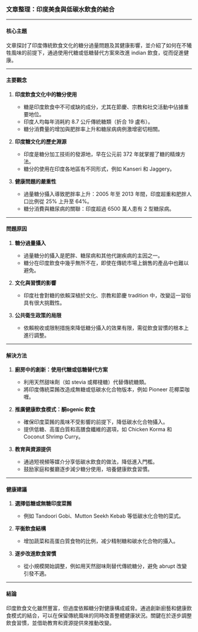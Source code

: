 ### 文章整理：印度美食與低碳水飲食的結合

---

#### 核心主題  
文章探討了印度傳統飲食文化的糖分過量問題及其健康影響，並介紹了如何在不犧牲風味的前提下，通過使用代糖或低糖替代方案來改進 indian 飲食，從而促進健康。

---

#### 主要觀念  
1. **印度飲食文化中的糖分使用**  
   - 糖是印度飲食中不可或缺的成分，尤其在節慶、宗教和社交活動中佔據重要地位。
   - 印度人均每年消耗約 8.7 公斤傳統糖類（折合 19 盧布）。
   - 糖分消費量的增加與肥胖率上升和糖尿病病例激增密切相關。

2. **印度糖文化的歷史淵源**  
   - 印度是糖分加工技術的發源地，早在公元前 372 年就掌握了糖的精煉方法。
   - 糖分的使用在印度各地區有不同形式，例如 Kanseri 和 Jaggery。

3. **健康問題的嚴重性**  
   - 過量糖分攝入導致肥胖率上升：2005 年至 2013 年間，印度超重和肥胖人口比例從 25% 上升至 64%。
   - 糖分消費與糖尿病的關聯：印度超過 6500 萬人患有 2 型糖尿病。

---

#### 問題原因  
1. **糖分過量攝入**  
   - 過量糖分的攝入是肥胖、糖尿病和其他代謝疾病的主因之一。
   - 糖分在印度飲食中幾乎無所不在，即使在傳統市場上銷售的產品中也難以避免。

2. **文化與習慣的影響**  
   - 印度社會對糖的依賴深植於文化、宗教和節慶 tradition 中，改變這一習俗具有很大挑戰性。

3. **公共衛生政策的局限**  
   - 依賴稅收或限制措施來降低糖分攝入的效果有限，需從飲食習慣的根本上進行調整。

---

#### 解決方法  
1. **廚房中的創新：使用代糖或低糖替代方案**  
   - 利用天然甜味劑（如 stevia 或椰棧糖）代替傳統糖類。
   - 將印度傳統菜餚改造成無糖或低碳水化合物版本，例如 Pioneer 花椰菜咖喱。

2. **推廣健康飲食模式：酮ogenic 飮食**  
   - 確保印度菜餚的風味不受影響的前提下，降低碳水化合物攝入。
   - 提供低糖、高蛋白質和高膳食纖維的選項，如 Chicken Korma 和 Coconut Shrimp Curry。

3. **教育與資源提供**  
   - 通過短視頻等媒介分享低碳水飲食的做法，降低進入門檻。
   - 鼓励家庭和餐廳逐步減少糖分使用，培養健康飲食習慣。

---

#### 健康建議  
1. **選擇低糖或無糖印度菜餚**  
   - 例如 Tandoori Gobi、Mutton Seekh Kebab 等低碳水化合物的菜式。

2. **平衡飲食結構**  
   - 增加蔬菜和高蛋白質食物的比例，减少精制糖和碳水化合物的攝入。

3. **逐步改進飲食習慣**  
   - 從小規模開始調整，例如用天然甜味劑替代傳統糖分，避免 abrupt 改變引發不適。

---

#### 結論  
印度飲食文化雖然豐富，但過度依賴糖分對健康構成威脅。通過創新廚藝和健康飲食模式的結合，可以在保留傳統風味的同時改善整體健康狀況。關鍵在於逐步調整飲食習慣，並借助教育和資源提供來推動改變。